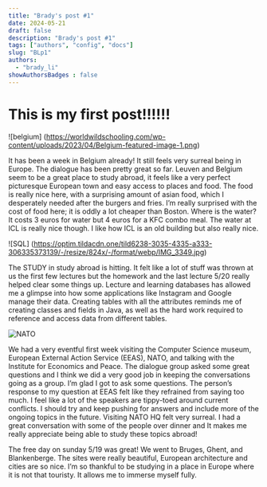 ```yaml
---
title: "Brady's post #1"
date: 2024-05-21
draft: false
description: "Brady's post #1"
tags: ["authors", "config", "docs"]
slug: "BLp1"
authors:
  - "brady_li"
showAuthorsBadges : false
---
```


# This is my first post!!!!!!

![belgium] (https://worldwildschooling.com/wp-content/uploads/2023/04/Belgium-featured-image-1.png)


It has been a week in Belgium already! It still feels very surreal being in Europe. The dialogue has been pretty great so far. Leuven and Belgium seem to be a great place to study abroad, it feels like a very perfect picturesque European town and easy access to places and food. The food is really nice here, with a surprising amount of asian food, which I desperately needed after the burgers and fries. I’m really surprised with the cost of food here; it is oddly a lot cheaper than Boston. Where is the water? It costs 3 euros for water but 4 euros for a KFC combo meal. The water at ICL is really nice though. I like how ICL is an old building but also really nice.


![SQL] (https://optim.tildacdn.one/tild6238-3035-4335-a333-306335373139/-/resize/824x/-/format/webp/IMG_3349.jpg)


The STUDY in study abroad is hitting. It felt like a lot of stuff was thrown at us the first few lectures but the homework and the last lecture 5/20 really helped clear some things up. Lecture and learning databases has allowed me a glimpse into how some applications like Instagram and Google manage their data. Creating tables with all the attributes reminds me of creating classes and fields in Java, as well as the hard work required to reference and access data from different tables.


![NATO](https://live.staticflickr.com/4782/27029507408_95bfbf9a6a_b.jpg)


We had a very eventful first week visiting the Computer Science museum, European External Action Service (EEAS), NATO, and talking with the Institute for Economics and Peace. The dialogue group asked some great questions and I think we did a very good job in keeping the conversations going as a group. I’m glad I got to ask some questions. The person’s response to my question at EEAS felt like they refrained from saying too much. I feel like a lot of the speakers are tippy-toed around current conflicts. I should try and keep pushing for answers and include more of the ongoing topics in the future. Visiting NATO HQ felt very surreal. I had a great conversation with some of the people over dinner and It makes me really appreciate being able to study these topics abroad!

The free day on sunday 5/19 was great! We went to Bruges, Ghent, and Blankenberge. The sites were really beautiful, European architecture and cities are so nice. I’m so thankful to be studying in a place in Europe where it is not that touristy. It allows me to immerse myself fully.
